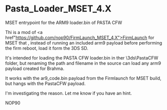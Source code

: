 # Pasta_Loader_MSET_4.X
MSET entrypoint for the ARM9 loader.bin of PASTA CFW


Thi is a mod of <a href"https://github.com/nop90/FirmLaunch_MSET_4.X">FirmLaunch for MSET</a> that , instead of running an included arm9 payload before performing the firm reboot, load it form the 3DS SD.

It's intended for loading the PASTA CFW loader.bin in ther \3ds\PastaCFW folder, but renaming the path and filename in the source can load any arm9 payload created for Brahma.

It works with the ar9_code.bin payload from the Firmlaunch for MSET build, but hangs with the PastaCFW payload.

I'm investigating the reason. Let me know if you have an hint.

NOP90
